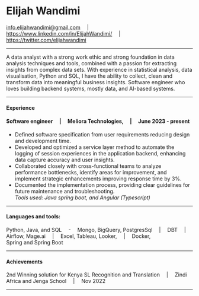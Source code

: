 # Elijah Wandimi
 info.elijahwandimi@gmail.com  &emsp;|&emsp;  https://www.linkedin.com/in/ElijahWandimi/  &emsp;|&emsp;  https://twitter.com/elijahwandimi
 
---

A data analyst with a strong work ethic and strong foundation in data analysis techniques and tools, combined with a passion for extracting insights from complex data sets. 
With experience in statistical analysis, data visualisation, Python and SQL, I have the ability to collect, clean and transform data into
meaningful business insights.
Software engineer who loves building backend systems, mostly data, and AI-based systems.

---
#### Experience

#### Software engineer  &emsp;|&emsp; Meliora Technologies, &emsp;|&emsp; June 2023 - present <br>

- Defined software specification from user requirements reducing design and development time. <br>
- Developed and optimized a service layer method to automate the logging of session experiences in the application backend, enhancing data capture accuracy and user insights. <br>
- Collaborated closely with cross-functional teams to analyze performance bottlenecks, identify areas for improvement, and implement strategic enhancements improving
response time by 3%. <br>
- Documented the implementation process, providing clear guidelines for future maintenance and troubleshooting. <br>
*Tools used: Java spring boot, and Angular (Typescript)* <br>

---
#### Languages and tools:
Python, Java, and SQL &emsp;-&emsp; Mongo, BigQuery, PostgresSql &emsp;|&emsp; DBT &emsp;|&emsp; Airflow, Mage.ai &emsp;|&emsp; Excel, Tableau, Looker, &emsp;|&emsp; Docker, <br>
Spring and Spring Boot

---
#### Achievements
2nd Winning solution for Kenya SL Recognition and Translation &emsp;|&emsp; Zindi Africa and Jenga School &emsp;|&emsp; Nov 2022

---
